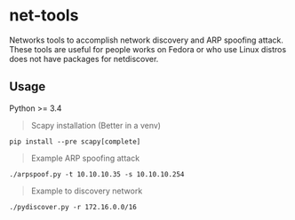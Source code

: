 # net-tools
Networks tools to accomplish network discovery and ARP spoofing attack. These tools are useful for people works on Fedora or who use Linux distros does not have packages for netdiscover.

## Usage
Python >= 3.4
> Scapy installation (Better in a venv)

`pip install --pre scapy[complete]`

> Example ARP spoofing attack

`./arpspoof.py -t 10.10.10.35 -s 10.10.10.254`

> Example to discovery network

`./pydiscover.py -r 172.16.0.0/16`
